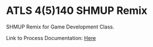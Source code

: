 # ATLS 4(5)140 SHMUP Remix

SHMUP Remix for Game Development Class.


Link to Process Documentation: [Here](/process)
